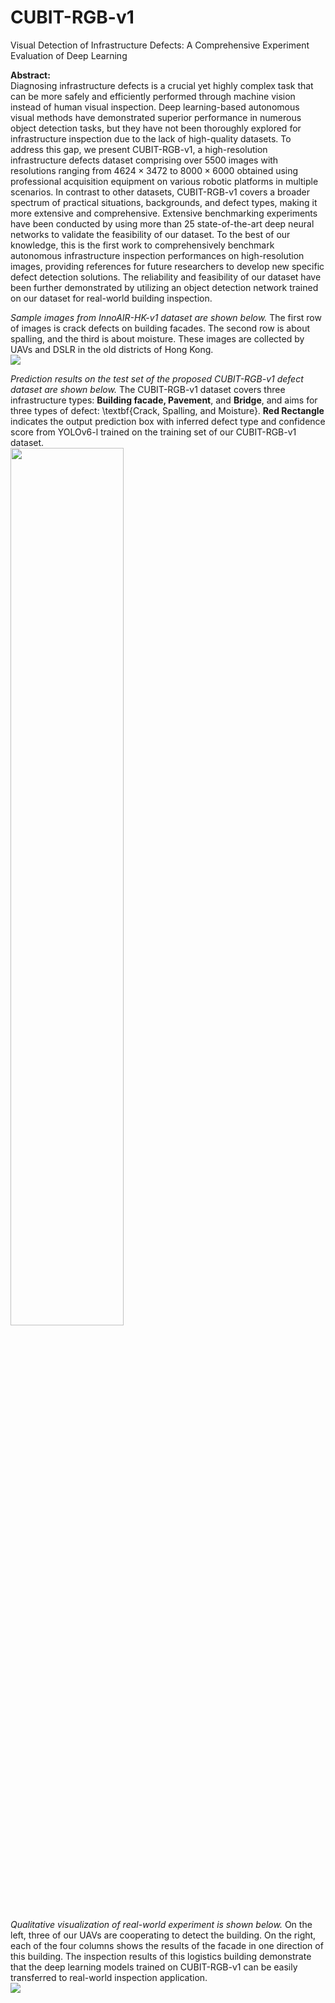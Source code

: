 # CUBIT-RGB-v1
Visual Detection of Infrastructure Defects: A Comprehensive Experiment Evaluation of Deep Learning

**Abstract:**\
Diagnosing infrastructure defects is a crucial yet highly complex task that can be more safely and efficiently performed through machine vision instead of human visual inspection. Deep learning-based autonomous visual methods have demonstrated superior performance in numerous object detection tasks, but they have not been thoroughly explored for infrastructure inspection due to the lack of high-quality datasets. To address this gap, we present CUBIT-RGB-v1, a high-resolution infrastructure defects dataset comprising over 5500 images with resolutions ranging from $4624\times3472$ to $8000\times6000$ obtained using professional acquisition equipment on various robotic platforms in multiple scenarios. In contrast to other datasets, CUBIT-RGB-v1 covers a broader spectrum of practical situations, backgrounds, and defect types, making it more extensive and comprehensive. Extensive benchmarking experiments have been conducted by using more than 25 state-of-the-art deep neural networks to validate the feasibility of our dataset. To the best of our knowledge, this is the first work to comprehensively benchmark autonomous infrastructure inspection performances on high-resolution images, providing references for future researchers to develop new specific defect detection solutions. The reliability and feasibility of our dataset have been further demonstrated by utilizing an object detection network trained on our dataset for real-world building inspection. 

*Sample images from InnoAIR-HK-v1 dataset are shown below.* The first row of images is crack defects on building facades. The second row is about spalling, and the third is about moisture. These images are collected by UAVs and DSLR in the old districts of Hong Kong. \
<img src="https://github.com/ZHAOBenyun/CUBIT-RGB-v1/blob/master/sample-min.png"> 


*Prediction results on the test set of the proposed CUBIT-RGB-v1 defect dataset are shown below.* The CUBIT-RGB-v1 dataset covers three infrastructure types: **Building facade, Pavement**, and **Bridge**, and aims for three types of defect: \textbf{Crack, Spalling, and Moisture}. **Red Rectangle** indicates the output prediction box with inferred defect type and confidence score from YOLOv6-l trained on the training set of our CUBIT-RGB-v1 dataset.\
<img src="https://github.com/ZHAOBenyun/CUBIT-RGB-v1/blob/master/index_show-min.png" width=60% height=60%>

*Qualitative visualization of real-world experiment is shown below.* On the left, three of our UAVs are cooperating to detect the building. On the right, each of the four columns shows the results of the facade in one direction of this building. The inspection results of this logistics building demonstrate that the deep learning models trained on CUBIT-RGB-v1 can be easily transferred to real-world inspection application. \
<img src="https://github.com/ZHAOBenyun/CUBIT-RGB-v1/blob/master/goodman-min.png">


